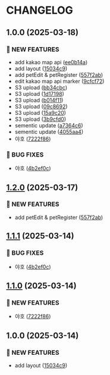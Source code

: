 # CHANGELOG

## 1.0.0 (2025-03-18)

### 🚀 NEW FEATURES

* add kakao map api ([ee0b14a](https://github.com/100-hours-a-week/5-team-oishikunare-gangazido-fe/commit/ee0b14af24554593f5bfe2a52c1c87e649f683b3))
* add layout ([15034c9](https://github.com/100-hours-a-week/5-team-oishikunare-gangazido-fe/commit/15034c92f0bfeeae1a7d39b35270ea192f3b22d9))
* add petEdit & petRegister ([557f2ab](https://github.com/100-hours-a-week/5-team-oishikunare-gangazido-fe/commit/557f2abec12e6c4ff09f75aeaae462935b6db94f))
* edit kakao map api marker ([9cfcf72](https://github.com/100-hours-a-week/5-team-oishikunare-gangazido-fe/commit/9cfcf727d07389d303e28c03d81f3713e31121a7))
* S3 upload ([bb34cbc](https://github.com/100-hours-a-week/5-team-oishikunare-gangazido-fe/commit/bb34cbc9f3f638e27152d06912d1f57350ca9d17))
* S3 upload ([1d17198](https://github.com/100-hours-a-week/5-team-oishikunare-gangazido-fe/commit/1d17198c65fd73b4c0af5aa38ecd997b85662341))
* S3 upload ([b014f11](https://github.com/100-hours-a-week/5-team-oishikunare-gangazido-fe/commit/b014f11f9d963e9a0267585c3cfa0c4ffe79a9dd))
* S3 upload ([09c8692](https://github.com/100-hours-a-week/5-team-oishikunare-gangazido-fe/commit/09c8692b017257dbdcc71273cc410ae299588535))
* S3 upload ([15a9c20](https://github.com/100-hours-a-week/5-team-oishikunare-gangazido-fe/commit/15a9c206aa93934609439cd24c5bbf04315006fc))
* S3 upload ([3b9cfd0](https://github.com/100-hours-a-week/5-team-oishikunare-gangazido-fe/commit/3b9cfd09e4b83c73c9932218641779049678c1df))
* sementic update ([a7364c6](https://github.com/100-hours-a-week/5-team-oishikunare-gangazido-fe/commit/a7364c6720d4c77d985111a2f1f06d81f39adfd7))
* sementic update ([4055aa4](https://github.com/100-hours-a-week/5-team-oishikunare-gangazido-fe/commit/4055aa45cad282f0b8609a9ea5aa33c9b31d1045))
* 야호 ([7222f86](https://github.com/100-hours-a-week/5-team-oishikunare-gangazido-fe/commit/7222f86cbd94e37b456ef6e211ffd7497c2b4931))

### 🐛 BUG FIXES

* 야호 ([4b2ef0c](https://github.com/100-hours-a-week/5-team-oishikunare-gangazido-fe/commit/4b2ef0c57fe005a74a1874d5320950933e0f6a47))

## [1.2.0](https://github.com/miginho12/5-team-oishikunare-gangazido-fe/compare/v1.1.1...v1.2.0) (2025-03-17)

### 🚀 NEW FEATURES

* add petEdit & petRegister ([557f2ab](https://github.com/miginho12/5-team-oishikunare-gangazido-fe/commit/557f2abec12e6c4ff09f75aeaae462935b6db94f))

## [1.1.1](https://github.com/miginho12/5-team-oishikunare-gangazido-fe/compare/v1.1.0...v1.1.1) (2025-03-14)

### 🐛 BUG FIXES

* 야호 ([4b2ef0c](https://github.com/miginho12/5-team-oishikunare-gangazido-fe/commit/4b2ef0c57fe005a74a1874d5320950933e0f6a47))

## [1.1.0](https://github.com/miginho12/5-team-oishikunare-gangazido-fe/compare/v1.0.0...v1.1.0) (2025-03-14)

### 🚀 NEW FEATURES

* 야호 ([7222f86](https://github.com/miginho12/5-team-oishikunare-gangazido-fe/commit/7222f86cbd94e37b456ef6e211ffd7497c2b4931))

## 1.0.0 (2025-03-14)

### 🚀 NEW FEATURES

* add layout ([15034c9](https://github.com/miginho12/5-team-oishikunare-gangazido-fe/commit/15034c92f0bfeeae1a7d39b35270ea192f3b22d9))
